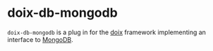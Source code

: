 # doix-db-mongodb
`doix-db-mongodb` is a plug in for the [doix](https://github.com/do-/node-doix) framework implementing an interface to [MongoDB](https://www.mongodb.com/).
